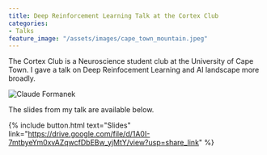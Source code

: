 ```yaml
---
title: Deep Reinforcement Learning Talk at the Cortex Club
categories:
- Talks
feature_image: "/assets/images/cape_town_mountain.jpeg"
---
```


The Cortex Club is a Neuroscience student club at the University of Cape Town. I gave a talk on Deep Reinfocement Learning and AI landscape more broadly.

<img src="assets/images/cortex_club.jpeg" alt="Claude Formanek"/>

The slides from my talk are available below.

{% include button.html text="Slides" link="https://drive.google.com/file/d/1A0I-7mtbyeYm0xvAZqwcfDbEBw_yjMtY/view?usp=share_link" %}


